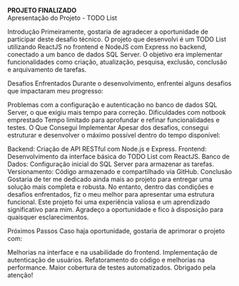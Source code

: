 **PROJETO FINALIZADO** <br/>
Apresentação do Projeto - TODO List

Introdução Primeiramente, gostaria de agradecer a oportunidade de participar deste desafio técnico. O projeto que desenvolvi é um TODO List utilizando ReactJS no frontend e NodeJS com Express no backend, conectado a um banco de dados SQL Server. O objetivo era implementar funcionalidades como criação, atualização, pesquisa, exclusão, conclusão e arquivamento de tarefas.

Desafios Enfrentados Durante o desenvolvimento, enfrentei alguns desafios que impactaram meu progresso:

Problemas com a configuração e autenticação no banco de dados SQL Server, o que exigiu mais tempo para correção.
Dificuldades com notbook emprestado
Tempo limitado para aprofundar e refinar funcionalidades e testes.
O Que Consegui Implementar Apesar dos desafios, consegui estruturar e desenvolver o máximo possível dentro do tempo disponível:

Backend: Criação de API RESTful com Node.js e Express.
Frontend: Desenvolvimento da interface básica do TODO List com ReactJS.
Banco de Dados: Configuração inicial do SQL Server para armazenar as tarefas.
Versionamento: Código armazenado e compartilhado via GitHub.
Conclusão Gostaria de ter me dedicado ainda mais ao projeto para entregar uma solução mais completa e robusta. No entanto, dentro das condições e desafios enfrentados, fiz o meu melhor para apresentar uma estrutura funcional. Este projeto foi uma experiência valiosa e um aprendizado significativo para mim. Agradeço a oportunidade e fico à disposição para quaisquer esclarecimentos.

Próximos Passos Caso haja oportunidade, gostaria de aprimorar o projeto com:

Melhorias na interface e na usabilidade do frontend.
Implementação de autenticação de usuários.
Refatoramento do código e melhorias na performance.
Maior cobertura de testes automatizados.
Obrigado pela atenção!

